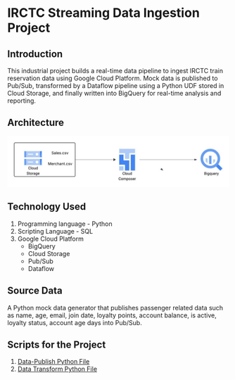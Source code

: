 # IRCTC Streaming Data Ingestion Project 

## Introduction
This industrial project builds a real-time data pipeline to ingest IRCTC train reservation data using Google Cloud Platform. Mock data is published to Pub/Sub, transformed by a Dataflow pipeline using a Python UDF stored in Cloud Storage, and finally written into BigQuery for real-time analysis and reporting.

## Architecture
![Project Architecture](walmart_data_ingestion_architecture.jpeg)

## Technology Used
1. Programming language - Python
2. Scripting Language - SQL
3. Google Cloud Platform
   - BigQuery
   - Cloud Storage
   - Pub/Sub
   - Dataflow
  
## Source Data
A Python mock data generator that publishes passenger related data such as name, age, email, join date, loyalty points, account balance, is active, loyalty status, account age days into Pub/Sub.
  
## Scripts for the Project
1. [Data-Publish Python File](irctc_mock_data_to_pubsub.py)
2. [Data Transform Python File](irctc_mock_data_to_pubsub.py)

